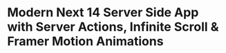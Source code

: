 #  Modern Next 14 Server Side App with Server Actions, Infinite Scroll & Framer Motion Animations



